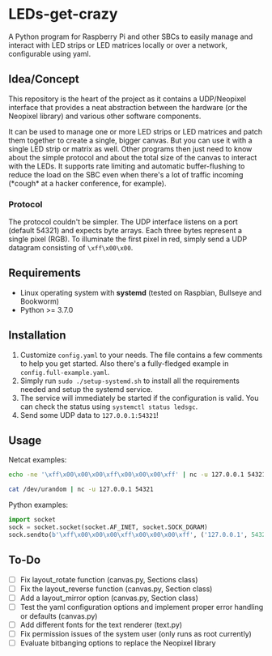 # LEDs-get-crazy
A Python program for Raspberry Pi and other SBCs to easily manage and interact with LED strips or LED matrices locally or over a network, configurable using yaml.

## Idea/Concept

This repository is the heart of the project as it contains a UDP/Neopixel interface that provides a neat abstraction between the hardware (or the Neopixel library) and various other software components.

It can be used to manage one or more LED strips or LED matrices and patch them together to create a single, bigger canvas. But you can use it with a single LED strip or matrix as well. Other programs then just need to know about the simple protocol and about the total size of the canvas to interact with the LEDs. It supports rate limiting and automatic buffer-flushing to reduce the load on the SBC even when there's a lot of traffic incoming (\*cough\* at a hacker conference, for example).

### Protocol

The protocol couldn't be simpler. The UDP interface listens on a port (default 54321) and expects byte arrays. Each three bytes represent a single pixel (RGB). To illuminate the first pixel in red, simply send a UDP datagram consisting of `\xff\x00\x00`.

## Requirements

- Linux operating system with **systemd** (tested on Raspbian, Bullseye and Bookworm)
- Python >= 3.7.0

## Installation

1. Customize `config.yaml` to your needs. The file contains a few comments to help you get started. Also there's a fully-fledged example in `config.full-example.yaml`.
2. Simply run `sudo ./setup-systemd.sh` to install all the requirements needed and setup the systemd service.
3. The service will immediately be started if the configuration is valid. You can check the status using `systemctl status ledsgc`.
4. Send some UDP data to `127.0.0.1:54321`!

## Usage

Netcat examples:

```bash
echo -ne '\xff\x00\x00\x00\xff\x00\x00\x00\xff' | nc -u 127.0.0.1 54321
```
```bash
cat /dev/urandom | nc -u 127.0.0.1 54321
```

Python examples:

```python
import socket
sock = socket.socket(socket.AF_INET, socket.SOCK_DGRAM)
sock.sendto(b'\xff\x00\x00\x00\xff\x00\x00\x00\xff', ('127.0.0.1', 54321))
```

## To-Do

- [ ] Fix layout_rotate function (canvas.py, Sections class)
- [ ] Fix the layout_reverse function (canvas.py, Section class)
- [ ] Add a layout_mirror option (canvas.py, Section class)
- [ ] Test the yaml configuration options and implement proper error handling or defaults (canvas.py)
- [ ] Add different fonts for the text renderer (text.py)
- [ ] Fix permission issues of the system user (only runs as root currently)
- [ ] Evaluate bitbanging options to replace the Neopixel library